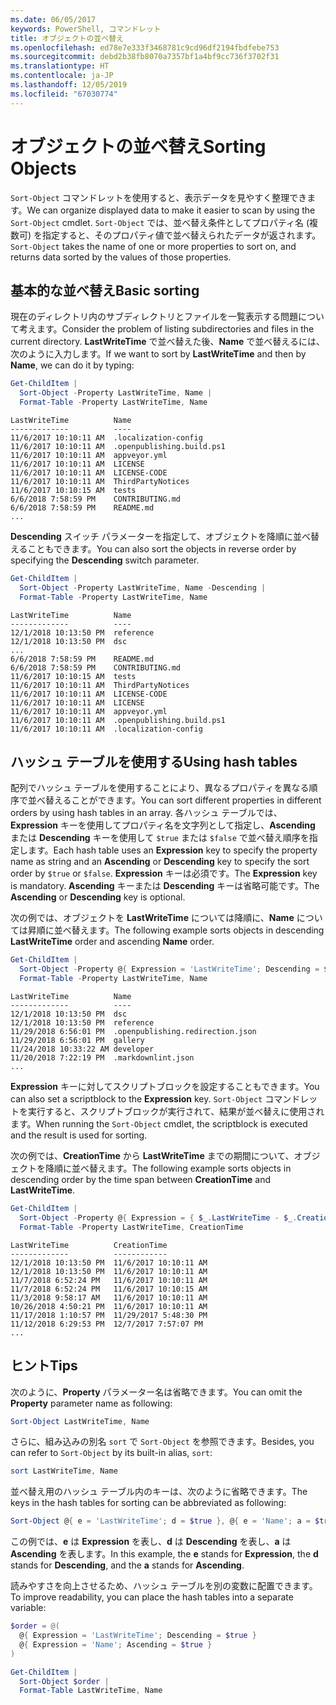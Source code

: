 ```yaml
---
ms.date: 06/05/2017
keywords: PowerShell, コマンドレット
title: オブジェクトの並べ替え
ms.openlocfilehash: ed78e7e333f3468781c9cd96df2194fbdfebe753
ms.sourcegitcommit: debd2b38fb8070a7357bf1a4bf9cc736f3702f31
ms.translationtype: HT
ms.contentlocale: ja-JP
ms.lasthandoff: 12/05/2019
ms.locfileid: "67030774"
---
```

# <a name="sorting-objects"></a><span data-ttu-id="916ef-103">オブジェクトの並べ替え</span><span class="sxs-lookup"><span data-stu-id="916ef-103">Sorting Objects</span></span>

<span data-ttu-id="916ef-104">`Sort-Object` コマンドレットを使用すると、表示データを見やすく整理できます。</span><span class="sxs-lookup"><span data-stu-id="916ef-104">We can organize displayed data to make it easier to scan by using the `Sort-Object` cmdlet.</span></span> <span data-ttu-id="916ef-105">`Sort-Object` では、並べ替え条件としてプロパティ名 (複数可) を指定すると、そのプロパティ値で並べ替えられたデータが返されます。</span><span class="sxs-lookup"><span data-stu-id="916ef-105">`Sort-Object` takes the name of one or more properties to sort on, and returns data sorted by the values of those properties.</span></span>

## <a name="basic-sorting"></a><span data-ttu-id="916ef-106">基本的な並べ替え</span><span class="sxs-lookup"><span data-stu-id="916ef-106">Basic sorting</span></span>

<span data-ttu-id="916ef-107">現在のディレクトリ内のサブディレクトリとファイルを一覧表示する問題について考えます。</span><span class="sxs-lookup"><span data-stu-id="916ef-107">Consider the problem of listing subdirectories and files in the current directory.</span></span>
<span data-ttu-id="916ef-108">**LastWriteTime** で並べ替えた後、**Name** で並べ替えるには、次のように入力します。</span><span class="sxs-lookup"><span data-stu-id="916ef-108">If we want to sort by **LastWriteTime** and then by **Name**, we can do it by typing:</span></span>

```powershell
Get-ChildItem |
  Sort-Object -Property LastWriteTime, Name |
  Format-Table -Property LastWriteTime, Name
```

```output
LastWriteTime          Name
-------------          ----
11/6/2017 10:10:11 AM  .localization-config
11/6/2017 10:10:11 AM  .openpublishing.build.ps1
11/6/2017 10:10:11 AM  appveyor.yml
11/6/2017 10:10:11 AM  LICENSE
11/6/2017 10:10:11 AM  LICENSE-CODE
11/6/2017 10:10:11 AM  ThirdPartyNotices
11/6/2017 10:10:15 AM  tests
6/6/2018 7:58:59 PM    CONTRIBUTING.md
6/6/2018 7:58:59 PM    README.md
...
```

<span data-ttu-id="916ef-109">**Descending** スイッチ パラメーターを指定して、オブジェクトを降順に並べ替えることもできます。</span><span class="sxs-lookup"><span data-stu-id="916ef-109">You can also sort the objects in reverse order by specifying the **Descending** switch parameter.</span></span>

```powershell
Get-ChildItem |
  Sort-Object -Property LastWriteTime, Name -Descending |
  Format-Table -Property LastWriteTime, Name
```

```output
LastWriteTime          Name
-------------          ----
12/1/2018 10:13:50 PM  reference
12/1/2018 10:13:50 PM  dsc
...
6/6/2018 7:58:59 PM    README.md
6/6/2018 7:58:59 PM    CONTRIBUTING.md
11/6/2017 10:10:15 AM  tests
11/6/2017 10:10:11 AM  ThirdPartyNotices
11/6/2017 10:10:11 AM  LICENSE-CODE
11/6/2017 10:10:11 AM  LICENSE
11/6/2017 10:10:11 AM  appveyor.yml
11/6/2017 10:10:11 AM  .openpublishing.build.ps1
11/6/2017 10:10:11 AM  .localization-config
```

## <a name="using-hash-tables"></a><span data-ttu-id="916ef-110">ハッシュ テーブルを使用する</span><span class="sxs-lookup"><span data-stu-id="916ef-110">Using hash tables</span></span>

<span data-ttu-id="916ef-111">配列でハッシュ テーブルを使用することにより、異なるプロパティを異なる順序で並べ替えることができます。</span><span class="sxs-lookup"><span data-stu-id="916ef-111">You can sort different properties in different orders by using hash tables in an array.</span></span>
<span data-ttu-id="916ef-112">各ハッシュ テーブルでは、**Expression** キーを使用してプロパティ名を文字列として指定し、**Ascending** または **Descending** キーを使用して `$true` または `$false` で並べ替え順序を指定します。</span><span class="sxs-lookup"><span data-stu-id="916ef-112">Each hash table uses an **Expression** key to specify the property name as string and an **Ascending** or **Descending** key to specify the sort order by `$true` or `$false`.</span></span>
<span data-ttu-id="916ef-113">**Expression** キーは必須です。</span><span class="sxs-lookup"><span data-stu-id="916ef-113">The **Expression** key is mandatory.</span></span>
<span data-ttu-id="916ef-114">**Ascending** キーまたは **Descending** キーは省略可能です。</span><span class="sxs-lookup"><span data-stu-id="916ef-114">The **Ascending** or **Descending** key is optional.</span></span>

<span data-ttu-id="916ef-115">次の例では、オブジェクトを **LastWriteTime** については降順に、**Name** については昇順に並べ替えます。</span><span class="sxs-lookup"><span data-stu-id="916ef-115">The following example sorts objects in descending **LastWriteTime** order and ascending **Name** order.</span></span>

```powershell
Get-ChildItem |
  Sort-Object -Property @{ Expression = 'LastWriteTime'; Descending = $true }, @{ Expression = 'Name'; Ascending = $true } |
  Format-Table -Property LastWriteTime, Name
```

```output
LastWriteTime          Name
-------------          ----
12/1/2018 10:13:50 PM  dsc
12/1/2018 10:13:50 PM  reference
11/29/2018 6:56:01 PM  .openpublishing.redirection.json
11/29/2018 6:56:01 PM  gallery
11/24/2018 10:33:22 AM developer
11/20/2018 7:22:19 PM  .markdownlint.json
...
```

<span data-ttu-id="916ef-116">**Expression** キーに対してスクリプトブロックを設定することもできます。</span><span class="sxs-lookup"><span data-stu-id="916ef-116">You can also set a scriptblock to the **Expression** key.</span></span>
<span data-ttu-id="916ef-117">`Sort-Object` コマンドレットを実行すると、スクリプトブロックが実行されて、結果が並べ替えに使用されます。</span><span class="sxs-lookup"><span data-stu-id="916ef-117">When running the `Sort-Object` cmdlet, the scriptblock is executed and the result is used for sorting.</span></span>

<span data-ttu-id="916ef-118">次の例では、**CreationTime** から **LastWriteTime** までの期間について、オブジェクトを降順に並べ替えます。</span><span class="sxs-lookup"><span data-stu-id="916ef-118">The following example sorts objects in descending order by the time span between **CreationTime** and **LastWriteTime**.</span></span>

```powershell
Get-ChildItem |
  Sort-Object -Property @{ Expression = { $_.LastWriteTime - $_.CreationTime }; Descending = $true } |
  Format-Table -Property LastWriteTime, CreationTime
```

```output
LastWriteTime          CreationTime
-------------          ------------
12/1/2018 10:13:50 PM  11/6/2017 10:10:11 AM
12/1/2018 10:13:50 PM  11/6/2017 10:10:11 AM
11/7/2018 6:52:24 PM   11/6/2017 10:10:11 AM
11/7/2018 6:52:24 PM   11/6/2017 10:10:15 AM
11/3/2018 9:58:17 AM   11/6/2017 10:10:11 AM
10/26/2018 4:50:21 PM  11/6/2017 10:10:11 AM
11/17/2018 1:10:57 PM  11/29/2017 5:48:30 PM
11/12/2018 6:29:53 PM  12/7/2017 7:57:07 PM
...
```

## <a name="tips"></a><span data-ttu-id="916ef-119">ヒント</span><span class="sxs-lookup"><span data-stu-id="916ef-119">Tips</span></span>

<span data-ttu-id="916ef-120">次のように、**Property** パラメーター名は省略できます。</span><span class="sxs-lookup"><span data-stu-id="916ef-120">You can omit the **Property** parameter name as following:</span></span>

```powershell
Sort-Object LastWriteTime, Name
```

<span data-ttu-id="916ef-121">さらに、組み込みの別名 `sort` で `Sort-Object` を参照できます。</span><span class="sxs-lookup"><span data-stu-id="916ef-121">Besides, you can refer to `Sort-Object` by its built-in alias, `sort`:</span></span>

```powershell
sort LastWriteTime, Name
```

<span data-ttu-id="916ef-122">並べ替え用のハッシュ テーブル内のキーは、次のように省略できます。</span><span class="sxs-lookup"><span data-stu-id="916ef-122">The keys in the hash tables for sorting can be abbreviated as following:</span></span>

```powershell
Sort-Object @{ e = 'LastWriteTime'; d = $true }, @{ e = 'Name'; a = $true }
```

<span data-ttu-id="916ef-123">この例では、**e** は **Expression** を表し、**d** は **Descending** を表し、**a** は **Ascending** を表します。</span><span class="sxs-lookup"><span data-stu-id="916ef-123">In this example, the **e** stands for **Expression**, the **d** stands for **Descending**, and the **a** stands for **Ascending**.</span></span>

<span data-ttu-id="916ef-124">読みやすさを向上させるため、ハッシュ テーブルを別の変数に配置できます。</span><span class="sxs-lookup"><span data-stu-id="916ef-124">To improve readability, you can place the hash tables into a separate variable:</span></span>

```powershell
$order = @(
  @{ Expression = 'LastWriteTime'; Descending = $true }
  @{ Expression = 'Name'; Ascending = $true }
)

Get-ChildItem |
  Sort-Object $order |
  Format-Table LastWriteTime, Name
```
